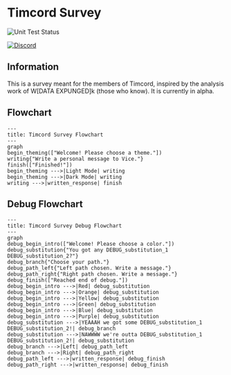 # Timcord Survey

![Unit Test Status](https://img.shields.io/github/actions/workflow/status/ObjectsCountries/Timcord-Survey/npm.yml?logo=nodedotjs&label=Unit%20Tests)

[![Discord](https://img.shields.io/badge/Discord-%235865F2.svg?style=for-the-badge&logo=discord&logoColor=white)](https://discord.gg/timotainment)

## Information

This is a survey meant for the members of Timcord, inspired by the analysis work of W\[DATA EXPUNGED]k (those who know). It is currently in alpha.

## Flowchart

```mermaid
---
title: Timcord Survey Flowchart
---
graph 
begin_theming(["Welcome! Please choose a theme."])
writing{"Write a personal message to Vice."}
finish(["Finished!"])
begin_theming --->|Light Mode| writing
begin_theming --->|Dark Mode| writing
writing --->|written_response| finish
```

## Debug Flowchart

```mermaid
---
title: Timcord Survey Debug Flowchart
---
graph 
debug_begin_intro(["Welcome! Please choose a color."])
debug_substitution{"You got any DEBUG_substitution_1 DEBUG_substitution_2?"}
debug_branch{"Choose your path."}
debug_path_left{"Left path chosen. Write a message."}
debug_path_right{"Right path chosen. Write a message."}
debug_finish(["Reached end of debug."])
debug_begin_intro --->|Red| debug_substitution
debug_begin_intro --->|Orange| debug_substitution
debug_begin_intro --->|Yellow| debug_substitution
debug_begin_intro --->|Green| debug_substitution
debug_begin_intro --->|Blue| debug_substitution
debug_begin_intro --->|Purple| debug_substitution
debug_substitution --->|YEAAAH we got some DEBUG_substitution_1 DEBUG_substitution_2!| debug_branch
debug_substitution --->|NAWWWW we're outta DEBUG_substitution_1 DEBUG_substitution_2!| debug_substitution
debug_branch --->|Left| debug_path_left
debug_branch --->|Right| debug_path_right
debug_path_left --->|written_response| debug_finish
debug_path_right --->|written_response| debug_finish
```

